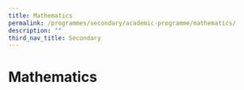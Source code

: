 ```yaml
---
title: Mathematics
permalink: /programmes/secondary/academic-programme/mathematics/
description: ""
third_nav_title: Secondary
---
```

# Mathematics

